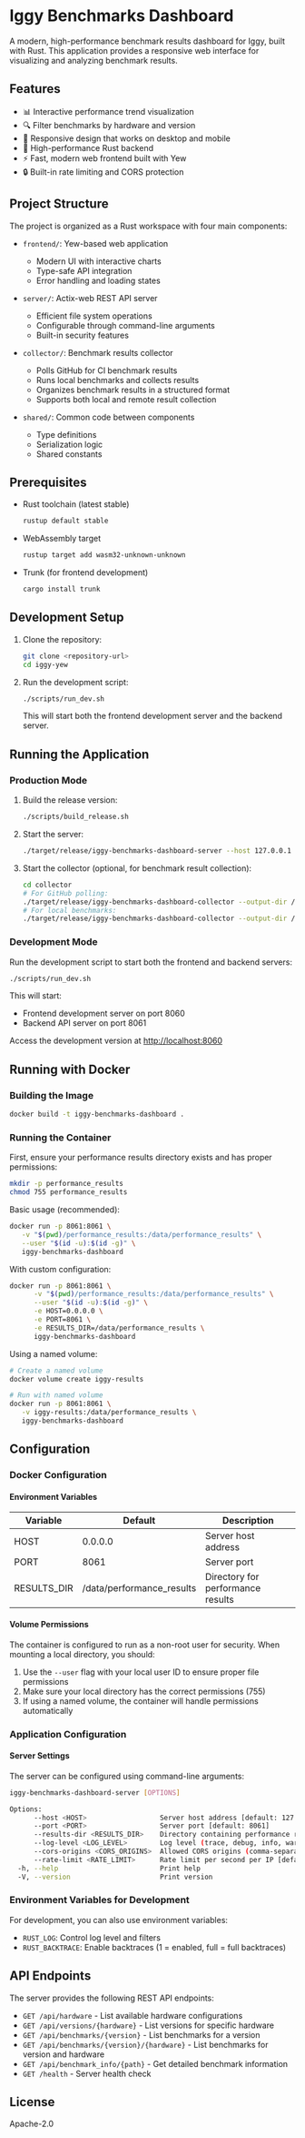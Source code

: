 # Iggy Benchmarks Dashboard

A modern, high-performance benchmark results dashboard for Iggy, built with Rust. This application provides a responsive web interface for visualizing and analyzing benchmark results.

## Features

- 📊 Interactive performance trend visualization
- 🔍 Filter benchmarks by hardware and version
- 📱 Responsive design that works on desktop and mobile
- 🚀 High-performance Rust backend
- ⚡ Fast, modern web frontend built with Yew
- 🔒 Built-in rate limiting and CORS protection

## Project Structure

The project is organized as a Rust workspace with four main components:

- `frontend/`: Yew-based web application
  - Modern UI with interactive charts
  - Type-safe API integration
  - Error handling and loading states

- `server/`: Actix-web REST API server
  - Efficient file system operations
  - Configurable through command-line arguments
  - Built-in security features

- `collector/`: Benchmark results collector
  - Polls GitHub for CI benchmark results
  - Runs local benchmarks and collects results
  - Organizes benchmark results in a structured format
  - Supports both local and remote result collection

- `shared/`: Common code between components
  - Type definitions
  - Serialization logic
  - Shared constants

## Prerequisites

- Rust toolchain (latest stable)

  ```bash
  rustup default stable
  ```

- WebAssembly target

  ```bash
  rustup target add wasm32-unknown-unknown
  ```

- Trunk (for frontend development)

  ```bash
  cargo install trunk
  ```

## Development Setup

1. Clone the repository:

   ```bash
   git clone <repository-url>
   cd iggy-yew
   ```

2. Run the development script:

   ```bash
   ./scripts/run_dev.sh
   ```

   This will start both the frontend development server and the backend server.

## Running the Application

### Production Mode

1. Build the release version:

   ```bash
   ./scripts/build_release.sh
   ```

2. Start the server:

   ```bash
   ./target/release/iggy-benchmarks-dashboard-server --host 127.0.0.1 --port 8061
   ```

3. Start the collector (optional, for benchmark result collection):

   ```bash
   cd collector
   # For GitHub polling:
   ./target/release/iggy-benchmarks-dashboard-collector --output-dir /path/to/results poll-github --git-ref master --interval-seconds 300
   # For local benchmarks:
   ./target/release/iggy-benchmarks-dashboard-collector --output-dir /path/to/results local-benchmark --directory /path/to/iggy --git-ref master --count 5
   ```

### Development Mode

Run the development script to start both the frontend and backend servers:

```bash
./scripts/run_dev.sh
```

This will start:

- Frontend development server on port 8060
- Backend API server on port 8061

Access the development version at <http://localhost:8060>

## Running with Docker

### Building the Image

```bash
docker build -t iggy-benchmarks-dashboard .
```

### Running the Container

First, ensure your performance results directory exists and has proper permissions:

  ```bash
  mkdir -p performance_results
  chmod 755 performance_results
  ```

Basic usage (recommended):

  ```bash
  docker run -p 8061:8061 \
     -v "$(pwd)/performance_results:/data/performance_results" \
     --user "$(id -u):$(id -g)" \
     iggy-benchmarks-dashboard
  ```

With custom configuration:

  ```bash
  docker run -p 8061:8061 \
        -v "$(pwd)/performance_results:/data/performance_results" \
        --user "$(id -u):$(id -g)" \
        -e HOST=0.0.0.0 \
        -e PORT=8061 \
        -e RESULTS_DIR=/data/performance_results \
        iggy-benchmarks-dashboard
  ```

Using a named volume:

  ```bash
  # Create a named volume
  docker volume create iggy-results

  # Run with named volume
  docker run -p 8061:8061 \
     -v iggy-results:/data/performance_results \
     iggy-benchmarks-dashboard
  ```

## Configuration

### Docker Configuration

#### Environment Variables

| Variable | Default | Description |
|----------|---------|-------------|
| HOST | 0.0.0.0 | Server host address |
| PORT | 8061 | Server port |
| RESULTS_DIR | /data/performance_results | Directory for performance results |

#### Volume Permissions

The container is configured to run as a non-root user for security. When mounting a local directory, you should:

1. Use the `--user` flag with your local user ID to ensure proper file permissions
2. Make sure your local directory has the correct permissions (755)
3. If using a named volume, the container will handle permissions automatically

### Application Configuration

#### Server Settings

The server can be configured using command-line arguments:

```bash
iggy-benchmarks-dashboard-server [OPTIONS]

Options:
      --host <HOST>                  Server host address [default: 127.0.0.1]
      --port <PORT>                  Server port [default: 8061]
      --results-dir <RESULTS_DIR>    Directory containing performance results [default: ./performance_results]
      --log-level <LOG_LEVEL>        Log level (trace, debug, info, warn, error) [default: info]
      --cors-origins <CORS_ORIGINS>  Allowed CORS origins (comma-separated) [default: *]
      --rate-limit <RATE_LIMIT>      Rate limit per second per IP [default: 500]
  -h, --help                         Print help
  -V, --version                      Print version
```

### Environment Variables for Development

For development, you can also use environment variables:

- `RUST_LOG`: Control log level and filters
- `RUST_BACKTRACE`: Enable backtraces (1 = enabled, full = full backtraces)

## API Endpoints

The server provides the following REST API endpoints:

- `GET /api/hardware` - List available hardware configurations
- `GET /api/versions/{hardware}` - List versions for specific hardware
- `GET /api/benchmarks/{version}` - List benchmarks for a version
- `GET /api/benchmarks/{version}/{hardware}` - List benchmarks for version and hardware
- `GET /api/benchmark_info/{path}` - Get detailed benchmark information
- `GET /health` - Server health check

## License

Apache-2.0
